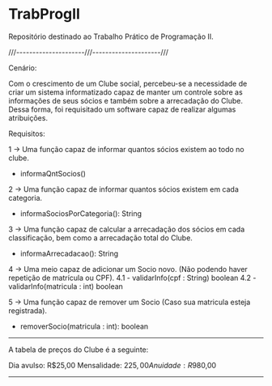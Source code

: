 # TrabProgII
Repositório destinado ao Trabalho Prático de Programação II.

///---------------------///---------------------///

Cenário:

Com o crescimento de um Clube social, percebeu-se a necessidade de criar um sistema informatizado capaz de manter um controle
sobre as informações de seus sócios e também sobre a arrecadação do Clube. Dessa forma, foi requisitado um software capaz de
realizar algumas atribuições.

Requisitos:

1 -> Uma função capaz de informar quantos sócios existem ao todo no clube.
+ informaQntSocios()

2 -> Uma função capaz de informar quantos sócios existem em cada categoria.
+ informaSociosPorCategoria(): String

3 -> Uma função capaz de calcular a arrecadação dos sócios em cada classificação, bem como a arrecadação total do Clube.
+ informaArrecadacao(): String

4 -> Uma meio capaz de adicionar um Socio novo. (Não podendo haver repetição de matrícula ou CPF).
  4.1 - validarInfo(cpf : String) boolean
  4.2 - validarInfo(matricula : int) boolean

5 -> Uma função capaz de remover um Socio (Caso sua matricula esteja registrada).
+ removerSocio(matricula : int): boolean

----------------------------------------

A tabela de preços do Clube é a seguinte:

Dia avulso: R$25,00
Mensalidade: $225,00
Anuidade: R$980,00

----------------------------------------
